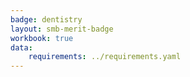 ```yaml
---
badge: dentistry
layout: smb-merit-badge
workbook: true
data:
    requirements: ../requirements.yaml
---
```

